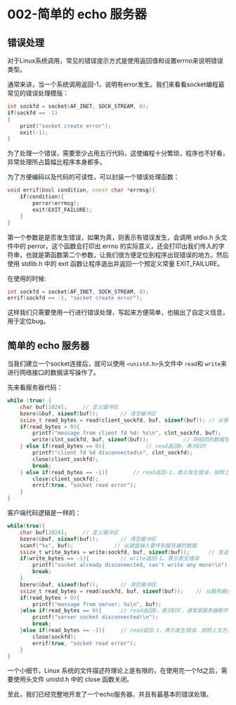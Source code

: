# 002-简单的 echo 服务器

## 错误处理

对于Linux系统调用，常见的错误提示方式是使用返回值和设置errno来说明错误类型。

通常来讲，当一个系统调用返回-1，说明有error发生。我们来看看socket编程最常见的错误处理模版：

```c++
int sockfd = socket(AF_INET, SOCK_STREAM, 0);
if(sockfd == -1)
{
    print("socket create error");
    exit(-1);
}
```

为了处理一个错误，需要至少占用五行代码，这使编程十分繁琐，程序也不好看，异常处理所占篇幅比程序本身都多。

为了方便编码以及代码的可读性，可以封装一个错误处理函数：

```c++
void errif(bool condition, const char *errmsg){
    if(condition){
        perror(errmsg);
        exit(EXIT_FAILURE);
    }
}
```

第一个参数是是否发生错误，如果为真，则表示有错误发生，会调用 stdio.h 头文件中的 perror，这个函数会打印出 errno 的实际意义，还会打印出我们传入的字符串，也就是第函数第二个参数，让我们很方便定位到程序出现错误的地方。然后使用 stdlib.h 中的 exit 函数让程序退出并返回一个预定义常量  EXIT_FAILURE。

在使用的时候:

```c++
int sockfd = socket(AF_INET, SOCK_STREAM, 0);
errif(sockfd == -1, "socket create error");
```

这样我们只需要使用一行进行错误处理，写起来方便简单，也输出了自定义信息，用于定位bug。

## 简单的 echo 服务器

当我们建立一个socket连接后，就可以使用 `<unistd.h>`头文件中 `read`和 `write`来进行网络接口的数据读写操作了。

先来看服务器代码：

```c++
while (true) {
    char buf[1024];     // 定义缓冲区
    bzero(&buf, sizeof(buf));       // 清空缓冲区
    ssize_t read_bytes = read(client_sockfd, buf, sizeof(buf)); // 从客户端socket读到缓冲区，返回已读数据大小
    if(read_bytes > 0){
        printf("message from client fd %d: %s\n", clnt_sockfd, buf);  
        write(clnt_sockfd, buf, sizeof(buf));           // 将相同的数据写回到客户端
    } else if(read_bytes == 0){             // read返回0，表示EOF
        printf("client fd %d disconnected\n", clnt_sockfd);
        close(client_sockfd);
        break;
    } else if(read_bytes == -1){        // read返回-1，表示发生错误，按照上文方法进行错误处理
        close(client_sockfd);
        errif(true, "socket read error");
    }
}
```

客户端代码逻辑是一样的：

```c++
while(true){
    char buf[1024];     // 定义缓冲区
    bzero(&buf, sizeof(buf));       // 清空缓冲区
    scanf("%s", buf);             // 从键盘输入要传到服务器的数据
    ssize_t write_bytes = write(sockfd, buf, sizeof(buf));      // 发送缓冲区中的数据到服务器socket，返回已发送数据大小
    if(write_bytes == -1){          // write返回-1，表示发生错误
        printf("socket already disconnected, can't write any more!\n");
        break;
    }
    bzero(&buf, sizeof(buf));       // 清空缓冲区 
    ssize_t read_bytes = read(sockfd, buf, sizeof(buf));    // 从服务器socket读到缓冲区，返回已读数据大小
    if(read_bytes > 0){
        printf("message from server: %s\n", buf);
    }else if(read_bytes == 0){      // read返回0，表示EOF，通常是服务器断开链接，等会儿进行测试
        printf("server socket disconnected!\n");
        break;
    }else if(read_bytes == -1){     // read返回-1，表示发生错误，按照上文方法进行错误处理
        close(sockfd);
        errif(true, "socket read error");
    }
}
```

一个小细节，Linux 系统的文件描述符理论上是有限的，在使用完一个fd之后，需要使用头文件 unistd.h 中的 close 函数关闭。

至此，我们已经完整地开发了一个echo服务器，并且有最基本的错误处理。
